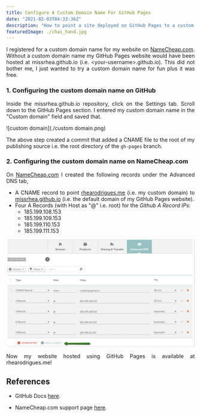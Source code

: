 ```yaml
---
title: Configure A Custom Domain Name For GitHub Pages
date: "2021-02-03T04:33:36Z"
description: "How to point a site deployed on GitHub Pages to a custom domain."
featuredImage: ./chai_hand.jpg
---
```


<style>
body {
text-align: justify}
/* ![](./) */
</style>


I registered for a custom domain name for my website on [NameCheap.com](http://NameCheap.com). Without a custom domain name my GitHub Pages website would have been hosted at missrhea.github.io (i.e. \<your-username>.github.io). This did not bother me, I just wanted to try a custom domain name for fun plus it was free.

### **1. Configuring the custom domain name on GitHub**

Inside the missrhea.github.io repository, click on the Settings tab. Scroll down to the GitHub Pages section. I entered my custom domain name in the "Custom domain" field and saved that.


![custom domain](./custom domain.png)


The above step created a commit that added a CNAME file to the root of my publishing source i.e. the root directory of the `gh-pages` branch.

### **2. Configuring the custom domain name on NameCheap.com**

On [NameCheap.com](http://NameCheap.com) I created the following records under the Advanced DNS tab,

-   A CNAME record to point [rhearodrigues.me](http://rhearodrigues.me) (i.e. my custom domain) to [missrhea.github.io](http://missrhea.github.io) (i.e. the default domain of my GitHub Pages website).
-   Four A Records (with Host as "@" i.e. root) for the *Github A Record IPs*: 
	- 185.199.108.153 
	- 185.199.109.153 
	- 185.199.110.153 
	- 185.199.111.153

![namecheap](./namecheap.png)

Now my website hosted using GitHub Pages is available at rhearodrigues.me!


## References

- GitHub Docs [here](https://docs.github.com/en/github/working-with-github-pages/managing-a-custom-domain-for-your-github-pages-site).

- NameCheap.com support page [here](https://www.namecheap.com/support/knowledgebase/article.aspx/9645/2208/how-do-i-link-my-domain-to-github-pages/).

